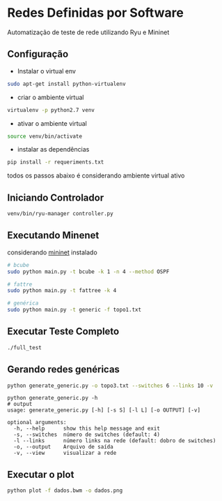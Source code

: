 # Redes Definidas por Software
Automatização de teste de rede utilizando Ryu e Mininet

## Configuração 
- Instalar o virtual env
```bash
sudo apt-get install python-virtualenv
```
- criar o ambiente virtual
```bash
virtualenv -p python2.7 venv
```
- ativar o ambiente virtual
```bash
source venv/bin/activate
```
- instalar as dependências
```bash
pip install -r requeriments.txt
```

todos os passos abaixo é considerando ambiente virtual ativo

## Iniciando Controlador
```bash
venv/bin/ryu-manager controller.py
```

## Executando Minenet
considerando [mininet](http://mininet.org/) instalado

```bash
# bcube
sudo python main.py -t bcube -k 1 -n 4 --method OSPF
```
```bash
# fattre
sudo python main.py -t fattree -k 4 
```
```bash
# genérica
sudo python main.py -t generic -f topo1.txt 
```

## Executar Teste Completo
```bash
./full_test 
```


## Gerando redes genéricas
```bash
python generate_generic.py -o topo3.txt --switches 6 --links 10 -v
``` 
```shell 
python generate_generic.py -h
# output
usage: generate_generic.py [-h] [-s S] [-l L] [-o OUTPUT] [-v]

optional arguments:
  -h, --help      show this help message and exit
  -s, --switches  número de switches (default: 4)
  -l --links      número links na rede (default: dobro de switches)
  -o, --output    Arquivo de saída
  -v, --view      visualizar a rede
``` 

## Executar o plot 
```bash
python plot -f dados.bwm -o dados.png
```